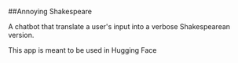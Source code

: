 ##Annoying Shakespeare

A chatbot that translate a user's input into a verbose Shakespearean version.

This app is meant to be used in Hugging Face
